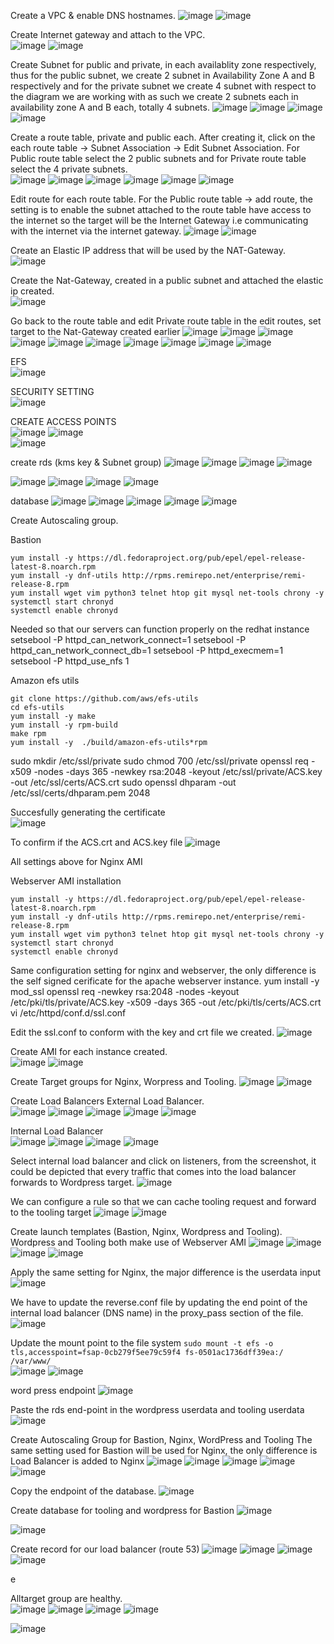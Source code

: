 Create a VPC & enable DNS hostnames.
![image](https://user-images.githubusercontent.com/50557587/150120955-de3f9b6d-34ac-4414-8f22-42833cfc4a7a.png)
![image](https://user-images.githubusercontent.com/50557587/150121031-4880a9ea-64fa-44fd-9d24-3e15195d6df7.png)

Create Internet gateway and attach to the VPC.  
![image](https://user-images.githubusercontent.com/50557587/150121279-bd051110-e67b-4833-b2ca-da99eefb5ea3.png)
![image](https://user-images.githubusercontent.com/50557587/150121381-811623d6-fac4-455e-8853-676851fc31b0.png)

Create Subnet for public and private, in each availablity zone respectively, thus for the public subnet, we create 2 subnet in Availability Zone A and B respectively and for the private subnet we create 4 subnet with respect to the diagram we are working with as such we create 2 subnets each in availability zone A and B each, totally 4 subnets.
![image](https://user-images.githubusercontent.com/50557587/150122385-2774810b-ea4d-4e81-968c-44f5ed1f92e3.png)
![image](https://user-images.githubusercontent.com/50557587/150122421-27723670-0eaf-4114-b121-145f7758e6e7.png)
![image](https://user-images.githubusercontent.com/50557587/150122531-bb0d0afa-2daf-4cb4-9a34-1cd93d7e871e.png)
![image](https://user-images.githubusercontent.com/50557587/150123463-a460fe47-c809-4867-8a98-b51def63b450.png)

Create a route table, private and public each. After creating it, click on the each route table -> Subnet Association -> Edit Subnet Association. For Public route table select the 2 public subnets and for Private route table select the 4 private subnets.   
![image](https://user-images.githubusercontent.com/50557587/150123711-07e4b619-175d-4f3f-8dd7-0eb0f8bf6aa1.png)
![image](https://user-images.githubusercontent.com/50557587/150123986-8e529585-9cfd-4adb-acc3-11e88852ae42.png)
![image](https://user-images.githubusercontent.com/50557587/150124377-4cdbe2f2-492c-4a62-843f-5ce4bf1d1926.png)
![image](https://user-images.githubusercontent.com/50557587/150124519-0c513370-65d3-49c7-8ac9-3674f4548678.png)
![image](https://user-images.githubusercontent.com/50557587/150124578-7b7e1529-0b14-470e-bc8c-4e3f3ccbd2f1.png)
![image](https://user-images.githubusercontent.com/50557587/150124749-eb381064-1023-4dfa-8ef3-69e8b764a9f2.png)

Edit route for each route table. For the Public route table -> add route, the setting is to enable the subnet attached to the route table have access to the internet so the target will be the Internet Gateway i.e communicating with the internet via the internet gateway. 
![image](https://user-images.githubusercontent.com/50557587/150124954-ae085841-6826-4a6c-a6ac-09bd3b4288e8.png)
![image](https://user-images.githubusercontent.com/50557587/150126023-ea56ffed-9d88-4086-849c-815cd7df824e.png)

Create an Elastic IP address that will be used by the NAT-Gateway.  
![image](https://user-images.githubusercontent.com/50557587/150126523-59031509-1d0c-4e0d-b66b-450b25d8d71c.png)

Create the Nat-Gateway, created in a public subnet and attached the elastic ip created.  
![image](https://user-images.githubusercontent.com/50557587/150126982-59d7a676-3713-40b5-ad5b-4f208aeda89c.png)

Go back to the route table and edit Private route table in the edit routes, set target to the Nat-Gateway created earlier
![image](https://user-images.githubusercontent.com/50557587/150127348-25aa91c6-754a-497b-8b29-fb090c960a4f.png)
![image](https://user-images.githubusercontent.com/50557587/150128469-bdddcbf8-f589-4d9f-9707-a0b8c9650ca3.png)
![image](https://user-images.githubusercontent.com/50557587/150129130-cda5ae6c-edc5-4232-92a1-36a1023e06f0.png)
![image](https://user-images.githubusercontent.com/50557587/150134852-9ba280e0-9c8e-460d-99cc-bb95349b3e68.png)
![image](https://user-images.githubusercontent.com/50557587/150135486-ea4c2e62-8f5f-47f3-96cf-2c08456b7aba.png)
![image](https://user-images.githubusercontent.com/50557587/150136559-d18d8173-dfd8-49a1-83c5-8762ed0bd389.png)
![image](https://user-images.githubusercontent.com/50557587/150141661-66347683-fa22-4463-be6b-be4ac3a7a2db.png)
![image](https://user-images.githubusercontent.com/50557587/150141832-3b711557-d388-4c41-8642-2625a62cbe80.png)
![image](https://user-images.githubusercontent.com/50557587/150143152-d06bc918-c9ec-487a-b06f-c8b7985b6859.png)
![image](https://user-images.githubusercontent.com/50557587/150143710-6a50797b-503a-49c0-807e-901aac13d93f.png)

EFS       
![image](https://user-images.githubusercontent.com/50557587/150144572-24ac0645-a57a-4c14-82b1-1e21a4c3c59a.png)

SECURITY SETTING        
![image](https://user-images.githubusercontent.com/50557587/150146070-011fac1e-9617-4a8c-969e-052693b096bf.png)


   
   
CREATE ACCESS POINTS     
![image](https://user-images.githubusercontent.com/50557587/150147463-bd4a62ba-6a19-44b1-a57b-cd896c6ba403.png)
![image](https://user-images.githubusercontent.com/50557587/150338385-0fe61ebb-af9f-4c1d-b4ef-0c49cac1a76a.png)   
![image](https://user-images.githubusercontent.com/50557587/150148559-419b7ae8-44e3-4cef-826d-107ab86e2cff.png)



create rds  (kms key & Subnet group)
![image](https://user-images.githubusercontent.com/50557587/150149517-9d308809-9f54-4a60-afa3-a3f8fa6c0bf0.png)
![image](https://user-images.githubusercontent.com/50557587/150149821-798e0478-d061-4ca0-aa65-c8d842f99733.png)
![image](https://user-images.githubusercontent.com/50557587/150339816-db65fae4-46e0-4d57-8788-99cc8294a6c4.png)
![image](https://user-images.githubusercontent.com/50557587/150340022-f0f5e8c0-4a76-4b26-af1f-a391eb7089ba.png)

![image](https://user-images.githubusercontent.com/50557587/150167610-6e078e4f-65a6-4efd-b003-b71cde1b4882.png)
![image](https://user-images.githubusercontent.com/50557587/150168567-8b6cdcfc-1759-4122-9a33-bb2fd21fde12.png)
![image](https://user-images.githubusercontent.com/50557587/150169001-f2d1844e-da3f-4ae1-bb6d-e12906eb4a02.png)
![image](https://user-images.githubusercontent.com/50557587/150169138-f7a6ea7d-716b-4370-b94b-9b30bc030596.png)

database
![image](https://user-images.githubusercontent.com/50557587/150170525-f646b2b0-8ed9-4612-a0fe-5533f9a346cf.png)
![image](https://user-images.githubusercontent.com/50557587/150170641-246f331e-f438-4401-a42a-dc19b4df8baf.png)
![image](https://user-images.githubusercontent.com/50557587/150170744-3eefb5da-e6af-4ee2-b419-9ad28748e66b.png)
![image](https://user-images.githubusercontent.com/50557587/150170847-1563e4d3-ff3d-40c0-9983-5874e011d038.png)
![image](https://user-images.githubusercontent.com/50557587/150170997-f8067b22-4458-4c11-90f1-63ab62a4dad6.png)

Create Autoscaling group.

Bastion
```
yum install -y https://dl.fedoraproject.org/pub/epel/epel-release-latest-8.noarch.rpm
yum install -y dnf-utils http://rpms.remirepo.net/enterprise/remi-release-8.rpm
yum install wget vim python3 telnet htop git mysql net-tools chrony -y
systemctl start chronyd
systemctl enable chronyd
```

Needed so that our servers can function properly on the redhat instance
setsebool -P httpd_can_network_connect=1
setsebool -P httpd_can_network_connect_db=1
setsebool -P httpd_execmem=1
setsebool -P httpd_use_nfs 1

Amazon efs utils
```
git clone https://github.com/aws/efs-utils
cd efs-utils
yum install -y make
yum install -y rpm-build
make rpm 
yum install -y  ./build/amazon-efs-utils*rpm
````


sudo mkdir /etc/ssl/private
sudo chmod 700 /etc/ssl/private
openssl req -x509 -nodes -days 365 -newkey rsa:2048 -keyout /etc/ssl/private/ACS.key -out /etc/ssl/certs/ACS.crt
sudo openssl dhparam -out /etc/ssl/certs/dhparam.pem 2048

Succesfully generating the certificate   
![image](https://user-images.githubusercontent.com/50557587/150351723-d7ab1e28-8f7b-4b55-92e1-b9f6ca64e02e.png)

To confirm if the ACS.crt and ACS.key file
![image](https://user-images.githubusercontent.com/50557587/150353343-ac98b20c-455b-4435-a106-1dfd3148dfa3.png)

All settings above for Nginx AMI

Webserver AMI installation
```
yum install -y https://dl.fedoraproject.org/pub/epel/epel-release-latest-8.noarch.rpm
yum install -y dnf-utils http://rpms.remirepo.net/enterprise/remi-release-8.rpm
yum install wget vim python3 telnet htop git mysql net-tools chrony -y
systemctl start chronyd
systemctl enable chronyd
```

Same configuration setting for nginx and webserver, the only difference is the self signed cerificate for the apache webserver instance.
yum install -y mod_ssl
openssl req -newkey rsa:2048 -nodes -keyout /etc/pki/tls/private/ACS.key -x509 -days 365 -out /etc/pki/tls/certs/ACS.crt
vi /etc/httpd/conf.d/ssl.conf

Edit the ssl.conf to conform with the key and crt file we created.
![image](https://user-images.githubusercontent.com/50557587/150358614-fe8c03f6-1b9f-41da-83db-c51d875187d8.png)

Create AMI for each instance created.  
![image](https://user-images.githubusercontent.com/50557587/150359106-824b4336-be22-4c3b-a2d2-a7b981480b31.png)
![image](https://user-images.githubusercontent.com/50557587/150359346-e6a8e847-3613-4fcd-9459-b101bcff8046.png)

Create Target groups for Nginx, Worpress and Tooling.
![image](https://user-images.githubusercontent.com/50557587/150360649-54529cd5-0325-41fc-95fa-19b2fbb5d618.png)
![image](https://user-images.githubusercontent.com/50557587/150360778-fc602208-9c08-45cf-baed-eaef01e3b7f1.png)

Create Load Balancers
External Load Balancer.  
![image](https://user-images.githubusercontent.com/50557587/150383384-81c3f79c-1c1b-4197-b2d5-1ee05f57966f.png)
![image](https://user-images.githubusercontent.com/50557587/150383582-41c8c716-a1b2-48d9-85e6-197d3496f8b1.png)
![image](https://user-images.githubusercontent.com/50557587/150383696-a73e2b9f-0520-4e1c-b761-04194234fad0.png)
![image](https://user-images.githubusercontent.com/50557587/150383769-65ce600e-60a1-42f4-933b-48a3a632b662.png)
![image](https://user-images.githubusercontent.com/50557587/150384013-c1ae7e68-e560-4506-92f1-24b61e51b421.png)

Internal Load Balancer    
![image](https://user-images.githubusercontent.com/50557587/150384659-1ed2c6bc-b822-4a99-a1ac-8cb4cb999746.png)
![image](https://user-images.githubusercontent.com/50557587/150384749-5bcbd443-8cd6-4388-808d-10554c1ccf8b.png)
![image](https://user-images.githubusercontent.com/50557587/150384879-46ac493b-fe20-4246-ae15-1ac390aabe7a.png)
![image](https://user-images.githubusercontent.com/50557587/150384984-54ce230b-a9d6-4b83-b92c-cd3808dbb1d3.png)


Select internal load balancer and click on listeners, from the screenshot, it could be depicted that every traffic that comes into the load balancer forwards to Wordpress target.
![image](https://user-images.githubusercontent.com/50557587/150385555-c58d8a53-9767-4944-a8ca-248f7973a269.png)

We can configure a rule so that we can cache tooling request and forward to the tooling target
![image](https://user-images.githubusercontent.com/50557587/150386415-c7120a4c-9dc6-4874-b781-a4e3003219ac.png)
![image](https://user-images.githubusercontent.com/50557587/150386929-ae4b7310-4b2a-42ad-b3cb-acc6d80ef3c7.png)

Create launch templates (Bastion, Nginx, Wordpress and Tooling).
Wordpress and Tooling both make use of Webserver AMI
![image](https://user-images.githubusercontent.com/50557587/150390913-b00794e2-f633-47bc-9a9a-9a587b1d4d26.png)
![image](https://user-images.githubusercontent.com/50557587/150392726-19175cec-bb25-43e8-9f3b-14dd496fe978.png)
![image](https://user-images.githubusercontent.com/50557587/150392902-7abfad14-faf7-4a69-9e40-49a4b2338881.png)
![image](https://user-images.githubusercontent.com/50557587/150392968-d16e946d-f962-4d1d-9e53-7a2561106152.png)

Apply the same setting for Nginx, the major difference is the userdata input  
![image](https://user-images.githubusercontent.com/50557587/150422434-c2f40b05-d048-4621-a3cc-810bcfccf8b8.png)

We have to update the reverse.conf file by updating the end point of the internal load balancer (DNS name) in the proxy_pass section of the file.  
![image](https://user-images.githubusercontent.com/50557587/150424426-26df8814-98fe-4b35-b4fb-43336183fca1.png)


Update the mount point to the file system
`sudo mount -t efs -o tls,accesspoint=fsap-0cb279f5ee79c59f4 fs-0501ac1736dff39ea:/ /var/www/`  
![image](https://user-images.githubusercontent.com/50557587/150426608-2b90d1fc-62d7-44da-b724-88121304f7c1.png)
![image](https://user-images.githubusercontent.com/50557587/150427269-dd082338-1c79-4d3e-bc82-958f59669ee9.png)


word press endpoint
![image](https://user-images.githubusercontent.com/50557587/150510954-4dc182a0-83c3-4beb-ac65-1615a45288da.png)

Paste the rds end-point in the wordpress userdata and tooling userdata 
![image](https://user-images.githubusercontent.com/50557587/150511435-cb7a412a-ee8a-4a25-afb8-29afa34aa29d.png)

Create Autoscaling Group for Bastion, Nginx, WordPress and Tooling 
The same setting used for Bastion will be used for Nginx, the only difference is Load Balancer is added to Nginx
![image](https://user-images.githubusercontent.com/50557587/150515542-c5276d57-4621-4b41-b646-a91c2c12e182.png)
![image](https://user-images.githubusercontent.com/50557587/150516194-1eb8fb61-237b-4a19-ac12-5d0eeac5ff67.png)
![image](https://user-images.githubusercontent.com/50557587/150516334-d95ac6c9-0ccf-410e-828c-4aba93d4ce3c.png)
![image](https://user-images.githubusercontent.com/50557587/150516526-b7763799-2548-4a4f-9a08-103be95028b1.png)
![image](https://user-images.githubusercontent.com/50557587/150516858-b3df64c6-7519-4122-9cec-e6360530e285.png)


Copy the endpoint of the database. 
![image](https://user-images.githubusercontent.com/50557587/150548054-9299c62e-2f1d-4788-ae50-0bd26a2fa971.png)

Create database for tooling and wordpress for Bastion
![image](https://user-images.githubusercontent.com/50557587/150548725-faae3ac6-625b-4d96-86b7-8624c5770659.png)



![image](https://user-images.githubusercontent.com/50557587/150561500-90f776ea-c484-4ceb-b0e3-2adca4e1eb99.png)

Create record for our load balancer (route 53)
![image](https://user-images.githubusercontent.com/50557587/150565164-f2916f80-dea4-45ee-b1bf-338906c88f3f.png)
![image](https://user-images.githubusercontent.com/50557587/150566028-f51773b8-b692-45ac-8570-665e3bdfd2e0.png)
![image](https://user-images.githubusercontent.com/50557587/150566101-df3172ce-7570-4a0e-964e-65bee3efb9cb.png)
![image](https://user-images.githubusercontent.com/50557587/150566312-7f982d21-c15b-48c4-b48f-9937eec345b1.png)

e

Alltarget group are healthy.  
![image](https://user-images.githubusercontent.com/50557587/150592222-0882c0c9-8213-49ce-b60a-2cad4e333456.png)
![image](https://user-images.githubusercontent.com/50557587/150592292-30dfc677-b3fe-4702-8739-85fae4faeaee.png)
![image](https://user-images.githubusercontent.com/50557587/150592332-e3a19b2a-727f-4d5a-9907-955b7a1c560d.png)
![image](https://user-images.githubusercontent.com/50557587/150592507-24554c2c-89f4-4f2b-b0a5-abda3cf911c5.png)


![image](https://user-images.githubusercontent.com/50557587/150600292-35d07bda-9c60-4808-a423-b3da31a0acd8.png)






















































































